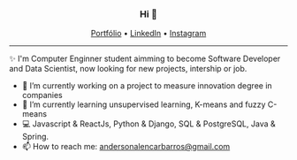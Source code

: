 <h3 align="center">Hi 👋</h3>
<p align="center">
  <a href="https://portfolio-bf79f.web.app/">Portfólio</a> •
  <a href="https://www.linkedin.com/in/alencarbarros/">LinkedIn</a> •
  <a href="https://www.instagram.com/alencarbarros_/">Instagram</a>
</p>
 
---
 ✨ I'm Computer Enginner student aimming to become Software Developer and Data Scientist, now looking for new projects, intership or job.

- 🔭 I’m currently working on a project to measure innovation degree in companies
- 🌱 I’m currently learning unsupervised learning, K-means and fuzzy C-means
- 💻 Javascript & ReactJs, Python & Django, SQL & PostgreSQL, Java & Spring.
- 📫 How to reach me: andersonalencarbarros@gmail.com
 
